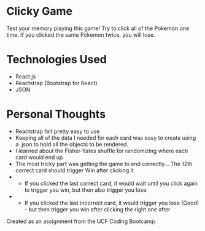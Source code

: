 # Clicky Game

Test your memory playing this game! Try to click all of the Pokemon one time. If you clicked the same Pokemon twice, you will lose.

# Technologies Used
+ React.js
+ Reactstrap (Bootstrap for React)
+ JSON

# Personal Thoughts
+ Reactstrap felt pretty easy to use 
+ Keeping all of the data I needed for each card was easy to create using a .json to hold all the objects to be rendered.
+ I learned about the Fisher-Yates shuffle for randomizing where each card would end up
+ The most tricky part was getting the game to end correctly... The 12th correct card should trigger Win after clicking it
+ + If you clicked the last correct card, it would wait until you click again to trigger you win, but then also trigger you lose
+ + If you clicked the last incorrect card, it would trigger you lose (Good) - but then trigger you win after clicking the right one after 


Created as an assignment from the UCF Coding Bootcamp
